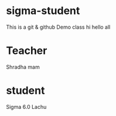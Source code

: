 # sigma-student
This is a git &amp; github Demo class
hi hello all 

# Teacher 
Shradha mam

# student
Sigma 6.0 Lachu
